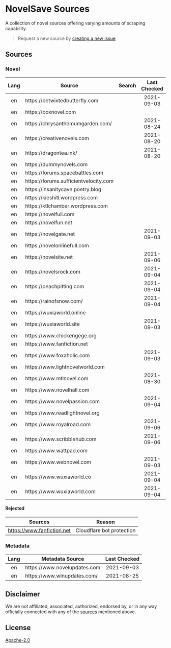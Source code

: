 # NovelSave Sources

A collection of novel sources offering varying amounts of scraping capability.

> Request a new source by [creating a new issue](https://github.com/mHaisham/novelsave_sources/issues/new/choose)

## Sources

### Novel

<table>
    <thead>
        <tr>
            <th align="center">Lang</th>
            <th>Source</th>
            <th align="center">Search</th>
            <th align="center">Last Checked</th>
        </tr>
    </thead>
    <tbody>
        <tr>
            <td align="center">en</td>
            <td>https://betwixtedbutterfly.com</td>
            <td align="center"></td>
            <td align="center">2021-09-03</td>
        </tr>
        <tr>
            <td align="center">en</td>
            <td>https://boxnovel.com</td>
            <td align="center"></td>
            <td align="center"></td>
        </tr>
        <tr>
            <td align="center">en</td>
            <td>https://chrysanthemumgarden.com/</td>
            <td align="center"></td>
            <td align="center">2021-08-24</td>
        </tr>
        <tr>
            <td align="center">en</td>
            <td>https://creativenovels.com</td>
            <td align="center"></td>
            <td align="center">2021-08-20</td>
        </tr>
        <tr>
            <td align="center">en</td>
            <td>https://dragontea.ink/</td>
            <td align="center"></td>
            <td align="center">2021-08-20</td>
        </tr>
        <tr>
            <td align="center">en</td>
            <td>https://dummynovels.com</td>
            <td align="center"></td>
            <td align="center"></td>
        </tr>
        <tr>
            <td align="center">en</td>
            <td>https://forums.spacebattles.com</td>
            <td align="center"></td>
            <td align="center"></td>
        </tr>
        <tr>
            <td align="center">en</td>
            <td>https://forums.sufficientvelocity.com</td>
            <td align="center"></td>
            <td align="center"></td>
        </tr>
        <tr>
            <td align="center">en</td>
            <td>https://insanitycave.poetry.blog</td>
            <td align="center"></td>
            <td align="center"></td>
        </tr>
        <tr>
            <td align="center">en</td>
            <td>https://kieshitl.wordpress.com</td>
            <td align="center"></td>
            <td align="center"></td>
        </tr>
        <tr>
            <td align="center">en</td>
            <td>https://ktlchamber.wordpress.com</td>
            <td align="center"></td>
            <td align="center"></td>
        </tr>
        <tr>
            <td align="center">en</td>
            <td>https://novelfull.com</td>
            <td align="center"></td>
            <td align="center"></td>
        </tr>
        <tr>
            <td align="center">en</td>
            <td>https://novelfun.net</td>
            <td align="center"></td>
            <td align="center"></td>
        </tr>
        <tr>
            <td align="center">en</td>
            <td>https://novelgate.net</td>
            <td align="center"></td>
            <td align="center">2021-09-03</td>
        </tr>
        <tr>
            <td align="center">en</td>
            <td>https://novelonlinefull.com</td>
            <td align="center"></td>
            <td align="center"></td>
        </tr>
        <tr>
            <td align="center">en</td>
            <td>https://novelsite.net</td>
            <td align="center"></td>
            <td align="center">2021-09-06</td>
        </tr>
        <tr>
            <td align="center">en</td>
            <td>https://novelsrock.com</td>
            <td align="center"></td>
            <td align="center">2021-09-04</td>
        </tr>
        <tr>
            <td align="center">en</td>
            <td>https://peachpitting.com</td>
            <td align="center"></td>
            <td align="center">2021-09-04</td>
        </tr>
        <tr>
            <td align="center">en</td>
            <td>https://rainofsnow.com/</td>
            <td align="center"></td>
            <td align="center">2021-09-04</td>
        </tr>
        <tr>
            <td align="center">en</td>
            <td>https://wuxiaworld.online</td>
            <td align="center"></td>
            <td align="center"></td>
        </tr>
        <tr>
            <td align="center">en</td>
            <td>https://wuxiaworld.site</td>
            <td align="center"></td>
            <td align="center">2021-09-03</td>
        </tr>
        <tr>
            <td align="center">en</td>
            <td>https://www.chickengege.org</td>
            <td align="center"></td>
            <td align="center"></td>
        </tr>
        <tr>
            <td align="center">en</td>
            <td>https://www.fanfiction.net</td>
            <td align="center"></td>
            <td align="center"></td>
        </tr>
        <tr>
            <td align="center">en</td>
            <td>https://www.foxaholic.com</td>
            <td align="center"></td>
            <td align="center">2021-09-03</td>
        </tr>
        <tr>
            <td align="center">en</td>
            <td>https://www.lightnovelworld.com</td>
            <td align="center"></td>
            <td align="center"></td>
        </tr>
        <tr>
            <td align="center">en</td>
            <td>https://www.mtlnovel.com</td>
            <td align="center"></td>
            <td align="center">2021-08-30</td>
        </tr>
        <tr>
            <td align="center">en</td>
            <td>https://www.novelhall.com</td>
            <td align="center"></td>
            <td align="center"></td>
        </tr>
        <tr>
            <td align="center">en</td>
            <td>https://www.novelpassion.com</td>
            <td align="center"></td>
            <td align="center">2021-09-04</td>
        </tr>
        <tr>
            <td align="center">en</td>
            <td>https://www.readlightnovel.org</td>
            <td align="center"></td>
            <td align="center"></td>
        </tr>
        <tr>
            <td align="center">en</td>
            <td>https://www.royalroad.com</td>
            <td align="center"></td>
            <td align="center">2021-09-06</td>
        </tr>
        <tr>
            <td align="center">en</td>
            <td>https://www.scribblehub.com</td>
            <td align="center"></td>
            <td align="center">2021-09-06</td>
        </tr>
        <tr>
            <td align="center">en</td>
            <td>https://www.wattpad.com</td>
            <td align="center"></td>
            <td align="center"></td>
        </tr>
        <tr>
            <td align="center">en</td>
            <td>https://www.webnovel.com</td>
            <td align="center"></td>
            <td align="center">2021-09-03</td>
        </tr>
        <tr>
            <td align="center">en</td>
            <td>https://www.wuxiaworld.co</td>
            <td align="center"></td>
            <td align="center">2021-09-04</td>
        </tr>
        <tr>
            <td align="center">en</td>
            <td>https://www.wuxiaworld.com</td>
            <td align="center"></td>
            <td align="center">2021-09-04</td>
        </tr>
    </tbody>
</table>

#### Rejected

| Sources                                   | Reason                    |
| ----------------------------------------- | ------------------------- |
| https://www.fanfiction.net                | Cloudflare bot protection |

### Metadata

<table>
    <thead>
        <tr>
            <th align="center">Lang</th>
            <th>Metadata Source</th>
            <th align="center">Last Checked</th>
        </tr>
    </thead>
    <tbody>
        <tr>
            <td align="center">en</td>
            <td>https://www.novelupdates.com</td>
            <td align="center">2021-09-03</td>
        </tr>
        <tr>
            <td align="center">en</td>
            <td>https://www.wlnupdates.com/</td>
            <td align="center">2021-08-25</td>
        </tr>
    </tbody>
</table>

## Disclaimer

We are not affiliated, associated, authorized, endorsed by, or in any way officially
connected with any of the [sources](#sources) mentioned above.

## License

[Apache-2.0](https://github.com/mHaisham/novelsave_sources/blob/master/LICENSE)